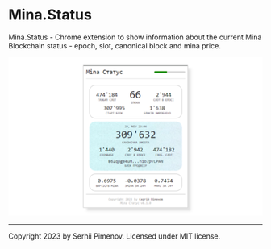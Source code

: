# Mina.Status

Mina.Status - Chrome extension to show information about the current Mina Blockchain status - epoch, slot, canonical block and mina price.

<p align="center">
    <img src="assets/images/main.png"/>
</p>

---

Copyright 2023 by Serhii Pimenov. Licensed under MIT license.